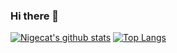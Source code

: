 ### Hi there 👋

[![Nigecat's github stats](https://github-readme-stats.vercel.app/api?username=Nigecat&count_private=true&show_icons=true&theme=radical)](https://github.com/Nigecat)
[![Top Langs](https://github-readme-stats.vercel.app/api/top-langs/?username=Nigecat&layout=compact&theme=radical)](https://github.com/Nigecat)
